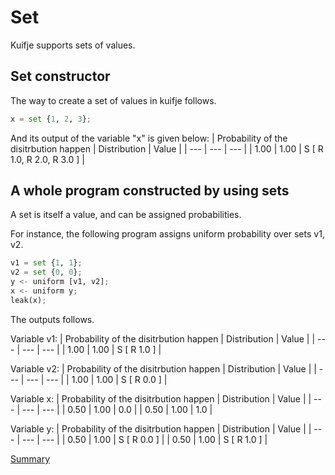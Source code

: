 # Set

Kuifje supports sets of values.

## Set constructor

The way to create a set of values in kuifje follows.
```python
x = set {1, 2, 3};
```

And its output of the variable "x" is given below:
| Probability of the disitrbution happen | Distribution | Value | 
| --- | --- | --- |
| 1.00 | 1.00 | S [ R 1.0, R 2.0, R 3.0 ] |

## A whole program constructed by using sets
A set is itself a value, and can be assigned probabilities.

For instance, the following program assigns uniform probability over sets v1, v2.

```python
v1 = set {1, 1};
v2 = set {0, 0};
y <- uniform [v1, v2];
x <- uniform y;
leak(x);
```
The outputs follows. 

Variable v1:
| Probability of the disitrbution happen | Distribution | Value | 
| --- | --- | --- |
| 1.00 | 1.00 | S [ R 1.0 ] |

Variable v2:
| Probability of the disitrbution happen | Distribution | Value | 
| --- | --- | --- |
| 1.00 | 1.00 | S [ R 0.0 ] |

Variable x:
| Probability of the disitrbution happen | Distribution | Value | 
| --- | --- | --- |
| 0.50 | 1.00 | 0.0 |
| 0.50 | 1.00 | 1.0 |

Variable y:
| Probability of the disitrbution happen | Distribution | Value | 
| --- | --- | --- |
| 0.50 | 1.00 | S [ R 0.0 ] |
| 0.50 | 1.00 | S [ R 1.0 ] |

[Summary](https://github.com/gleisonsdm/Kuifje-Documentation)
